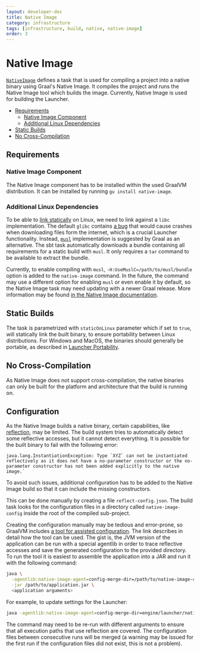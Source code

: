 ```yaml
---
layout: developer-doc
title: Native Image
category: infrastructure
tags: [infrastructure, build, native, native-image]
order: 3
---
```


# Native Image

[`NativeImage`](../../project/NativeImage.scala) defines a task that is used for
compiling a project into a native binary using Graal's Native Image. It compiles
the project and runs the Native Image tool which builds the image. Currently,
Native Image is used for building the Launcher.

<!-- MarkdownTOC levels="2,3" autolink="true" -->

- [Requirements](#requirements)
  - [Native Image Component](#native-image-component)
  - [Additional Linux Dependencies](#additional-linux-dependencies)
- [Static Builds](#static-builds)
- [No Cross-Compilation](#no-cross-compilation)

<!-- /MarkdownTOC -->

## Requirements

### Native Image Component

The Native Image component has to be installed within the used GraalVM
distribution. It can be installed by running `gu install native-image`.

### Additional Linux Dependencies

To be able to [link statically](#static-builds) on Linux, we need to link
against a `libc` implementation. The default `glibc` contains
[a bug](https://sourceware.org/bugzilla/show_bug.cgi?id=10652) that would cause
crashes when downloading files form the internet, which is a crucial Launcher
functionality. Instead, [`musl`](https://musl.libc.org/) implementation is
suggested by Graal as an alternative. The sbt task automatically downloads a
bundle containing all requirements for a static build with `musl`. It only
requires a `tar` command to be available to extract the bundle.

Currently, to enable compiling with `musl`, `-H:UseMuslC=/path/to/musl/bundle`
option is added to the `native-image` command. In the future, the command may
use a different option for enabling `musl` or even enable it by default, so the
Native Image task may need updating with a newer Graal release. More information
may be found
[in the Native Image documentation](https://github.com/oracle/graal/blob/master/substratevm/STATIC-IMAGES.md).

## Static Builds

The task is parametrized with `staticOnLinux` parameter which if set to `true`,
will statically link the built binary, to ensure portability between Linux
distributions. For Windows and MacOS, the binaries should generally be portable,
as described in [Launcher Portability](../distribution/launcher.md#portability).

## No Cross-Compilation

As Native Image does not support cross-compilation, the native binaries can only
be built for the platform and architecture that the build is running on.

## Configuration

As the Native Image builds a native binary, certain capabilities, like
[reflection](https://github.com/oracle/graal/blob/master/substratevm/REFLECTION.md),
may be limited. The build system tries to automatically detect some reflective
accesses, but it cannot detect everything. It is possible for the built binary
to fail with the following error:
```
java.lang.InstantiationException: Type `XYZ` can not be instantiated reflectively as it does not have a no-parameter constructor or the no-parameter constructor has not been added explicitly to the native image.`
```

To avoid such issues, additional configuration has to be added to the Native
Image build so that it can include the missing constructors.

This can be done manually by creating a file `reflect-config.json`. The build
task looks for the configuration files in a directory called
`native-image-config` inside the root of the compiled sub-project.

Creating the configuration manually may be tedious and error-prone, so GraalVM
includes
[a tool for assisted configuration](https://github.com/oracle/graal/blob/master/substratevm/CONFIGURE.md).
The link describes in detail how the tool can be used. The gist is, the JVM
version of the application can be run with a special agentlib in order to trace
reflective accesses and save the generated configuration to the provided
directory. To run the tool it is easiest to assemble the application into a JAR
and run it with the following command:

```bash
java \
  -agentlib:native-image-agent=config-merge-dir=/path/to/native-image-config \
  -jar /path/to/application.jar \
  <application arguments>
```

For example, to update settings for the Launcher:
```bash
java -agentlib:native-image-agent=config-merge-dir=engine/launcher/native-image-config -jar launcher.jar <arguments>
```

The command may need to be re-run with different arguments to ensure that all
execution paths that use reflection are covered. The configuration files between
consecutive runs will be merged (a warning may be issued for the first run if
the configuration files did not exist, this is not a problem).